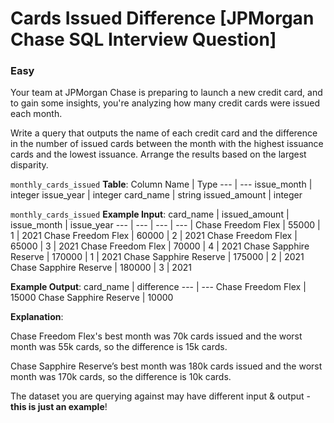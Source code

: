 # Cards Issued Difference [JPMorgan Chase SQL Interview Question]

### Easy

Your team at JPMorgan Chase is preparing to launch a new credit card, and to gain some insights, you're analyzing how many credit cards were issued each month.

Write a query that outputs the name of each credit card and the difference in the number of issued cards between the month with the highest issuance cards and the lowest issuance. Arrange the results based on the largest disparity.

`monthly_cards_issued` **Table**:
Column Name	| Type
--- | ---
issue_month	| integer
issue_year	| integer
card_name	| string
issued_amount	| integer

`monthly_cards_issued` **Example Input**:
card_name	| issued_amount	| issue_month	| issue_year
--- | --- | --- | --- | 
Chase Freedom Flex	| 55000	| 1	| 2021
Chase Freedom Flex	| 60000	| 2	| 2021
Chase Freedom Flex	| 65000	| 3	| 2021
Chase Freedom Flex	| 70000	| 4	| 2021
Chase Sapphire Reserve	| 170000	| 1	| 2021
Chase Sapphire Reserve	| 175000	| 2	| 2021
Chase Sapphire Reserve	| 180000	| 3	| 2021

**Example Output**:
card_name	| difference
--- | ---
Chase Freedom Flex	| 15000
Chase Sapphire Reserve	| 10000

**Explanation**:

Chase Freedom Flex's best month was 70k cards issued and the worst month was 55k cards, so the difference is 15k cards.

Chase Sapphire Reserve’s best month was 180k cards issued and the worst month was 170k cards, so the difference is 10k cards.

The dataset you are querying against may have different input & output - **this is just an example**!

